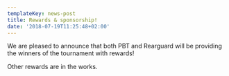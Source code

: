 ```yaml
---
templateKey: news-post
title: Rewards & sponsorship!
date: '2018-07-19T11:25:48+02:00'
---
```

We are pleased to announce that both PBT and Rearguard will be providing the winners of the tournament with rewards!

Other rewards are in the works.
